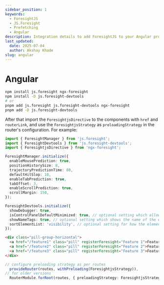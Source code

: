 ```yaml
---
sidebar_position: 1
keywords:
  - ForesightJS
  - JS.Foresight
  - Prefetching
  - Angular
description: Integration details to add ForesightJS to your Angular projects
last_updated:
  date: 2025-07-04
  author: Akshay Khade
slug: angular
---
```


# Angular


```bash
npm install js.foresight ngx-foresight
npm install -D js.foresight-devtools
# or
pnpm add js.foresight js.foresight-devtools ngx-foresight
pnpm add -D js.foresight-devtools
```

After that import the `ForesightjsDirective` to the components with `href` and `routerLink`, and use the `ForesightjsStrategy` as `preloadingStrategy` in the router's configuration. For example:

```ts
import { ForesightManager } from 'js.foresight';
import { ForesightDevtools } from 'js.foresight-devtools';
import { ForesightjsDirective } from 'ngx-foresight';

ForesightManager.initialize({
  enableMousePrediction: true,
  positionHistorySize: 8,
  trajectoryPredictionTime: 80,
  defaultHitSlop: 10,
  enableTabPrediction: true,
  tabOffset: 3,
  enableScrollPrediction: true,
  scrollMargin: 150,
});

ForesightDevtools.initialize({
  showDebugger: true,
  isControlPanelDefaultMinimized: true, // optional setting which allows you to minimize the control panel on default
  showNameTags: true, // optional setting which shows the name of the element
  sortElementList: 'visibility', // optional setting for how the elements in the control panel are sorted
});
```

```html
<div class="pill-group-horizontal">
  <a href="/feature1" class="pill" registerForesight="Feature 1">Feature 1</a>
  <a href="/feature2" class="pill" registerForesight="Feature 2">Feature 2</a>
  <a href="/feature3" class="pill" registerForesight="Feature 3">Feature 3</a>
</div>
```

```ts
// configure preloading strategy as per routes
  provideRouter(routes, withPreloading(ForesightjsStrategy)),
// for older versions
  RouterModule.forRoot(routes, { preloadingStrategy: ForesightjsStrategy })
```